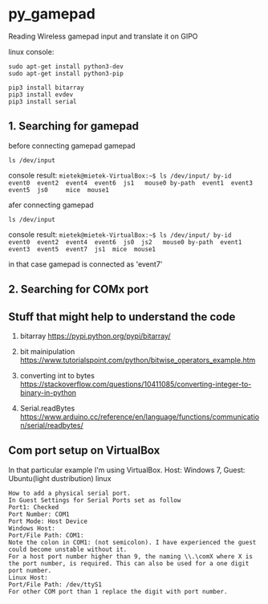 # py_gamepad
Reading Wireless gamepad input and translate it on GIPO

linux console:
```
sudo apt-get install python3-dev
sudo apt-get install python3-pip
```


```
pip3 install bitarray
pip3 install evdev
pip3 install serial
```
## 1. Searching for gamepad
before connecting gamepad gamepad
```
ls /dev/input
```

console result: 
`mietek@mietek-VirtualBox:~$ ls /dev/input/
by-id    event0  event2  event4  event6  js1   mouse0
by-path  event1  event3  event5  js0     mice  mouse1`

afer connecting gamepad
```
ls /dev/input
```
console result: 
`mietek@mietek-VirtualBox:~$ ls /dev/input/
by-id    event0  event2  event4  event6  js0  js2   mouse0
by-path  event1  event3  event5  event7  js1  mice  mouse1`

in that case gamepad is connected as 'event7'

## 2. Searching for COMx port




## Stuff that might help to understand the code
1. bitarray
https://pypi.python.org/pypi/bitarray/

2. bit mainipulation
https://www.tutorialspoint.com/python/bitwise_operators_example.htm

3. converting int to bytes
https://stackoverflow.com/questions/10411085/converting-integer-to-binary-in-python

4. Serial.readBytes 
https://www.arduino.cc/reference/en/language/functions/communication/serial/readbytes/

## Com port setup on VirtualBox
  In that particular example I'm using VirtualBox. Host: Windows 7, Guest: Ubuntu(light dustribution) linux
```
How to add a physical serial port.
In Guest Settings for Serial Ports set as follow
Port1: Checked
Port Number: COM1
Port Mode: Host Device
Windows Host:
Port/File Path: COM1:
Note the colon in COM1: (not semicolon). I have experienced the guest could become unstable without it. 
For a host port number higher than 9, the naming \\.\comX where X is the port number, is required. This can also be used for a one digit port number.
Linux Host:
Port/File Path: /dev/ttyS1
For other COM port than 1 replace the digit with port number.
```
